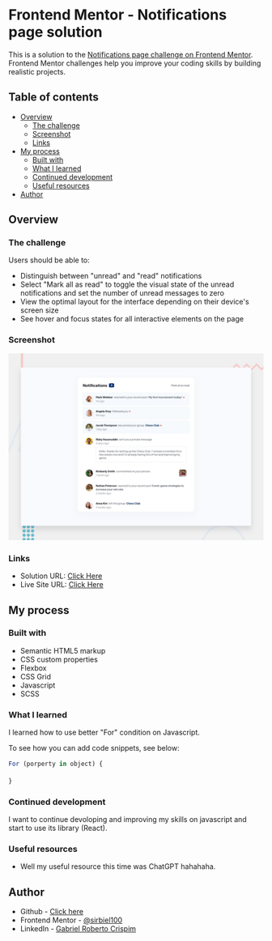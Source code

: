 # Frontend Mentor - Notifications page solution

This is a solution to the [Notifications page challenge on Frontend Mentor](https://www.frontendmentor.io/challenges/notifications-page-DqK5QAmKbC). Frontend Mentor challenges help you improve your coding skills by building realistic projects. 

## Table of contents

- [Overview](#overview)
  - [The challenge](#the-challenge)
  - [Screenshot](#screenshot)
  - [Links](#links)
- [My process](#my-process)
  - [Built with](#built-with)
  - [What I learned](#what-i-learned)
  - [Continued development](#continued-development)
  - [Useful resources](#useful-resources)
- [Author](#author)


## Overview

### The challenge

Users should be able to:

- Distinguish between "unread" and "read" notifications
- Select "Mark all as read" to toggle the visual state of the unread notifications and set the number of unread messages to zero
- View the optimal layout for the interface depending on their device's screen size
- See hover and focus states for all interactive elements on the page

### Screenshot

![Desktop Preview](images/desktop-preview.jpg)


### Links

- Solution URL: [Click Here](https://your-solution-url.com)
- Live Site URL: [Click Here](https://your-live-site-url.com)

## My process

### Built with

- Semantic HTML5 markup
- CSS custom properties
- Flexbox
- CSS Grid
- Javascript
- SCSS

### What I learned

I learned how to use better "For" condition on Javascript.

To see how you can add code snippets, see below:


```js
For (porperty in object) {

}
```


### Continued development

I want to continue devoloping and improving my skills on javascript and start to use its library (React).


### Useful resources

- Well my useful resource this time was ChatGPT hahahaha.


## Author

- Github - [Click here](https://github.com/sirbiel100/)
- Frontend Mentor - [@sirbiel100](https://www.frontendmentor.io/profile/sirbiel100)
- LinkedIn - [Gabriel Roberto Crispim](https://www.linkedin.com/in/gabriel-crispim-5b6945221/)

